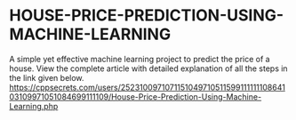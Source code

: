 # HOUSE-PRICE-PREDICTION-USING-MACHINE-LEARNING
A simple yet effective machine learning project to predict the price of a house. View the complete article with detailed explanation of all the steps in the link given below.  https://cppsecrets.com/users/252310097107115104971051159911111110864103109971051084699111109/House-Price-Prediction-Using-Machine-Learning.php
